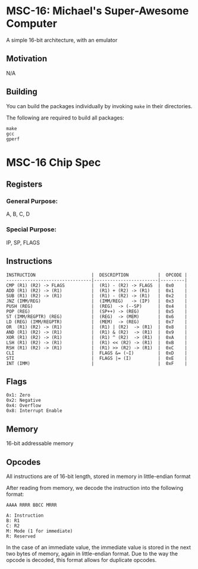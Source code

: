 # MSC-16: Michael's Super-Awesome Computer

A simple 16-bit architecture, with an emulator

## Motivation

N/A

## Building

You can build the packages individually by invoking `make` in their directories.

The following are required to build all packages:

```
make
gcc
gperf
```

# MSC-16 Chip Spec

## Registers

### General Purpose:
A, B, C, D

### Special Purpose:
IP, SP, FLAGS

## Instructions

```
INSTRUCTION                     |  DESCRIPTION           |  OPCODE |
--------------------------------|------------------------|---------|
CMP (R1) (R2) -> FLAGS          |  (R1) - (R2) -> FLAGS  |  0x0    |
ADD (R1) (R2) -> (R1)           |  (R1) + (R2) -> (R1)   |  0x1    |
SUB (R1) (R2) -> (R1)           |  (R1) - (R2) -> (R1)   |  0x2    |
JNZ (IMM/REG)                   |  (IMM/REG)   -> (IP)   |  0x3    |
PUSH (REG)                      |  (REG)  -> (--SP)      |  0x4    |
POP (REG)                       |  (SP++) -> (REG)       |  0x5    |
ST (IMM/REGPTR) (REG)           |  (REG)  -> (MEM)       |  0x6    |
LD (REG) (IMM/REGPTR)           |  (MEM)  -> (REG)       |  0x7    |
OR  (R1) (R2) -> (R1)           |  (R1) | (R2)  -> (R1)  |  0x8    |
AND (R1) (R2) -> (R1)           |  (R1) & (R2)  -> (R1)  |  0x9    |
XOR (R1) (R2) -> (R1)           |  (R1) ^ (R2)  -> (R1)  |  0xA    |
LSH (R1) (R2) -> (R1)           |  (R1) << (R2) -> (R1)  |  0xB    |
RSH (R1) (R2) -> (R1)           |  (R1) >> (R2) -> (R1)  |  0xC    |
CLI                             |  FLAGS &= (~I)         |  0xD    |
STI                             |  FLAGS |= (I)          |  0xE    |
INT (IMM)                       |                        |  0xF    |
```

## Flags

```
0x1: Zero
0x2: Negative
0x4: Overflow
0x8: Interrupt Enable
```

## Memory

16-bit addressable memory

## Opcodes

All instructions are of 16-bit length, stored in memory in little-endian format

After reading from memory, we decode the instruction into the following format:

```
AAAA RRRR BBCC MRRR

A: Instruction
B: R1
C: R2
M: Mode (1 for immediate)
R: Reserved
```

In the case of an immediate value, the immediate value is stored in the next
two bytes of memory, again in little-endian format. Due to the way the opcode
is decoded, this format allows for duplicate opcodes.

